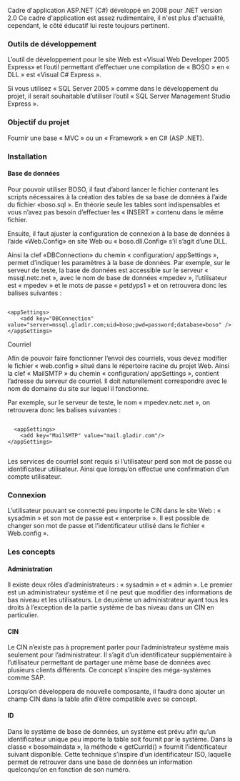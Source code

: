 Cadre d'application ASP.NET (C#) développé en 2008 pour .NET version 2.0 Ce cadre d'application 
est assez rudimentaire, il n'est plus d'actualité, cependant, le côté éducatif lui reste toujours pertinent.

<h3>Outils de développement</h3>

L’outil de développement pour le site Web est «Visual Web Developer 2005 Express» et l’outil permettant d’effectuer une compilation de « BOSO » en « DLL »  est «Visual C# Express ».

Si vous utilisez « SQL Server 2005 » comme dans le développement du projet, il serait souhaitable d’utiliser l’outil « SQL Server Management Studio Express ».

<h3>Objectif du projet</h3>

Fournir une base « MVC » ou un « Framework » en C# (ASP .NET).

<h3>Installation</h3>

<h4>Base de données</h4>

Pour pouvoir utiliser BOSO, il faut d’abord lancer le fichier contenant les scripts nécessaires à la création des tables de sa base de données à l’aide du fichier «boso.sql ». En théorie seule les tables sont indispensables et vous n’avez pas besoin d’effectuer les « INSERT » contenu dans le même fichier.

Ensuite, il faut ajuster la configuration de connexion à la base de données à l’aide «Web.Config» en site Web ou « boso.dll.Config» s’il s’agit d’une DLL.

Ainsi la clef «DBConnection» du chemin « configuration/ appSettings », permet d’indiquer les paramètres à la base de données. Par exemple, sur le serveur de teste, la base de données est accessible sur le serveur  « mssql.netc.net », avec le nom de base de données «mpedev », l’utilisateur est « mpedev » et le mots de passe « petdyps1 » et on retrouvera donc les balises suivantes :

<code>
&lt;appSettings&gt;
	&lt;add key="DBConnection" value="server=mssql.gladir.com;uid=boso;pwd=password;database=boso" /&gt;
&lt;/appSettings&gt;
</code>  

Courriel

Afin de pouvoir faire fonctionner l’envoi des courriels, vous devez modifier le fichier « web.config » situé dans le répertoire racine du projet Web. Ainsi la clef « MailSMTP » du chemin « configuration/ appSettings », contient l’adresse du serveur de courriel. Il doit naturellement correspondre avec le nom de domaine du site sur lequel il fonctionne. 

Par exemple, sur le serveur de teste, le nom « mpedev.netc.net », on retrouvera donc les balises suivantes :

<code>
  &lt;appSettings&gt;
    &lt;add key="MailSMTP" value="mail.gladir.com"/&gt;
&lt;/appSettings&gt;

</code>

Les services de courriel sont requis si l’utilisateur perd son mot de passe ou identificateur utilisateur. Ainsi que lorsqu’on effectue une confirmation d’un compte utilisateur.

<h3>Connexion</h3>

L’utilisateur pouvant se connecté peu importe le CIN dans le site Web : « sysadmin » et son mot de passe est « enterprise ». Il est possible de changer son mot de passe et l’identificateur utilisé dans le fichier « Web.config ».



<h3>Les concepts</h3>

<h4>Administration</h4>

Il existe deux rôles d’administrateurs : « sysadmin » et « admin ». Le premier est un administrateur système et il ne peut que modifier des informations de bas niveau et les utilisateurs. Le deuxième un administrateur ayant tous les droits à l’exception de la partie système de bas niveau dans un CIN en particulier.

<h4>CIN</h4>

Le CIN n’existe pas à proprement parler pour l’administrateur système mais seulement pour l’administrateur. Il s’agit d’un identificateur supplémentaire à l’utilisateur permettant de partager une même base de données avec plusieurs clients différents. Ce concept s’inspire des méga-systèmes comme SAP.

Lorsqu’on développera de nouvelle composante, il faudra donc ajouter un champ CIN dans la table afin d’être compatible avec se concept.

<h4>ID</h4>

Dans le système de base de données, un système est prévu afin qu’un identificateur unique peu importe la table soit fournit par le système. Dans la classe « bosomaindata », la méthode « getCurrId() » fournit l’identificateur suivant disponible. Cette technique s’inspire d’un identificateur ISO, laquelle permet de retrouver dans une base de données un information quelconqu’on en fonction de son numéro.
